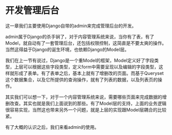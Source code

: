 # 开发管理后台

这一章我们主要使用Django自带的admin来完成管理后台的开发。

admin属于Django的杀手锏了，对于内容管理系统来说，当你有了表，有了Model，就自动有了一套管理后台，还包括权限控制，这简直是不要太爽的操作。当然这得益于Django的诞生环境，也依赖Django的Model层。

我们在上一节有说过，Django是一个重Model的框架，Model定义好了字段类型，上层可以根据这些字段类型，定义form中需要呈现以及编辑的字段类型，这样就形成了表单。有了表单之后，基本上就有了增删改的页面。而基于Queryset这个数据集合，以及它所提供的查询操作，就有了列表的数据，以及列表页的操作。

其实我们可以想一下，对于一个内容管理系统来说，需要哪些页面来完成数据的增删改查。其实也就是我们上面说到的那些。有了Model层的支持，上面的业务逻辑很容易实现，当然这也带来另外一个问题，就是上层的实现跟Model层耦合的比较紧。

有了大概的认识之后，我们来看admin的使用。
